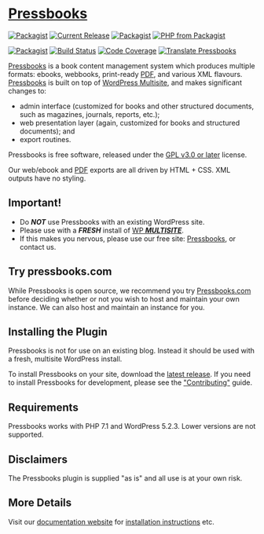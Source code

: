 # [Pressbooks](https://pressbooks.org/)

[![Packagist](https://img.shields.io/packagist/l/pressbooks/pressbooks.svg)](https://packagist.org/packages/pressbooks/pressbooks)
[![Current Release](https://img.shields.io/github/release/pressbooks/pressbooks.svg)](https://github.com/pressbooks/pressbooks/releases/latest/)
[![Packagist](https://img.shields.io/packagist/v/pressbooks/pressbooks.svg)](https://packagist.org/packages/pressbooks/pressbooks)
[![PHP from Packagist](https://img.shields.io/packagist/php-v/pressbooks/pressbooks.svg)](https://packagist.org/packages/pressbooks/pressbooks)

[![Packagist](https://img.shields.io/packagist/dt/pressbooks/pressbooks.svg)](https://packagist.org/packages/pressbooks/pressbooks)
[![Build Status](https://travis-ci.org/pressbooks/pressbooks.svg?branch=dev)](https://travis-ci.org/pressbooks/pressbooks)
[![Code Coverage](https://codecov.io/gh/pressbooks/pressbooks/branch/dev/graph/badge.svg)](https://codecov.io/gh/pressbooks/pressbooks)
[![Translate Pressbooks](https://img.shields.io/badge/dynamic/json.svg?label=translated&url=https%3A%2F%2Ftenpercent.now.sh%2F%3Forganization%3Dpressbooks%26project%3Dpressbooks&query=%24.status&colorB=e05d44&suffix=%25)](https://www.transifex.com/pressbooks/pressbooks/translate/)


[Pressbooks](http://pressbooks.org) is a book content management system which
produces multiple formats: ebooks, webbooks, print-ready [PDF][pdf], and various
XML flavours. [Pressbooks](http://pressbooks.org) is built on top of
[WordPress Multisite](http://codex.wordpress.org/Glossary#Multisite), and makes
significant changes to:

* admin interface (customized for books and other structured documents, such as
  magazines, journals, reports, etc.);
* web presentation layer (again, customized for books and structured documents);
  and
* export routines.

Pressbooks is free software, released under the
[GPL v3.0 or later](https://github.com/pressbooks/pressbooks/blob/master/LICENSE.md) license.

Our web/ebook and [PDF][pdf] exports are all driven by HTML + CSS. XML outputs have
no styling.

[pdf]: https://docraptor.com/blog/docraptor-vs-princexml/ "Note: we use the non-free software PrinceXML for PDF export."

## Important!

* Do **_NOT_** use Pressbooks with an existing WordPress site.
* Please use with a **_FRESH_** install of
  [WP **_MULTISITE_**](http://codex.wordpress.org/Glossary#Multisite).
* If this makes you nervous, please use our free site:
  [Pressbooks](http://pressbooks.com), or contact us.

## Try pressbooks.com

While Pressbooks is open source, we recommend you try
[Pressbooks.com](http://pressbooks.com) before deciding whether or not you wish
to host and maintain your own instance. We can also host and maintain an
instance for you.

## Installing the Plugin

Pressbooks is not for use on an existing blog. Instead it should be used with a
fresh, multisite WordPress install.

To install Pressbooks on your site, download the
[latest release](https://github.com/pressbooks/pressbooks/releases/latest). If
you need to install Pressbooks for development, please see the
["Contributing"](.github/CONTRIBUTING.md) guide.

## Requirements

Pressbooks works with PHP 7.1 and WordPress 5.2.3. Lower versions are not
supported.

## Disclaimers

The Pressbooks plugin is supplied "as is" and all use is at your own risk.

## More Details

Visit our [documentation website](https://docs.pressbooks.org) for
[installation instructions](https://docs.pressbooks.org/installation) etc.
